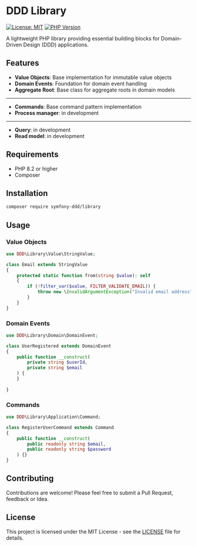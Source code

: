 # DDD Library

[![License: MIT](https://img.shields.io/badge/License-MIT-yellow.svg)](https://opensource.org/licenses/MIT)
[![PHP Version](https://img.shields.io/badge/php-%5E8.2-8892BF.svg)](https://www.php.net/)

A lightweight PHP library providing essential building blocks for Domain-Driven Design (DDD) applications.

## Features

- **Value Objects**: Base implementation for immutable value objects
- **Domain Events**: Foundation for domain event handling
- **Aggregate Root**: Base class for aggregate roots in domain models
---
- **Commands**: Base command pattern implementation
- **Process manager**: in development
---
- **Query**: in development
- **Read model**: in development

## Requirements

- PHP 8.2 or higher
- Composer

## Installation

```bash
composer require symfony-ddd/library
```

## Usage

### Value Objects

```php
use DDD\Library\Value\StringValue;

class Email extends StringValue
{
    protected static function from(string $value): self
    {
        if (!filter_var($value, FILTER_VALIDATE_EMAIL)) {
            throw new \InvalidArgumentException("Invalid email address");
        }
    }
}
```

### Domain Events

```php
use DDD\Library\Domain\DomainEvent;

class UserRegistered extends DomainEvent
{
    public function __construct(
        private string $userId,
        private string $email
    ) {
    }
   
}
```

### Commands

```php
use DDD\Library\Application\Command;

class RegisterUserCommand extends Command
{
    public function __construct(
        public readonly string $email,
        public readonly string $password
    ) {}
}
```

## Contributing

Contributions are welcome! Please feel free to submit a Pull Request, feedback or Idea.

## License

This project is licensed under the MIT License - see the [LICENSE](LICENSE) file for details.
